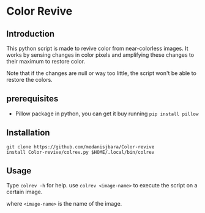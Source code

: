 # Color Revive
## Introduction
This python script is made to revive color from near-colorless images. It works by sensing changes in color pixels and amplifying these changes to their maximum to restore color.

Note that if the changes are null or way too little, the script won't be able to restore the colors.

## prerequisites
* Pillow package in python, you can get it buy running `pip install pillow`

## Installation
```
git clone https://github.com/medanisjbara/Color-revive
install Color-revive/colrev.py $HOME/.local/bin/colrev
```

## Usage
Type `colrev -h` for help.
use `colrev <image-name>` to execute the script on a certain image.

where `<image-name>` is the name of the image.